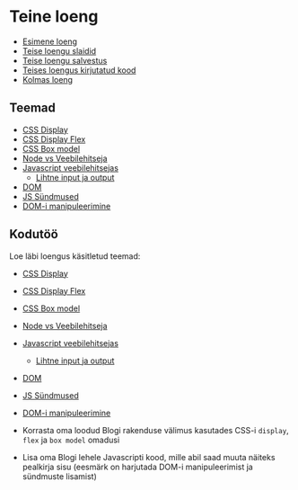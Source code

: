 # Teine loeng

- [Esimene loeng](../Lesson-01/README.md)
- [Teise loengu slaidid](Slides.md)
- [Teise loengu salvestus](https://youtu.be/qATeYGHfJFw)
- [Teises loengus kirjutatud kood](https://github.com/HK-Mikrokraadid/Martti/tree/main/lessons/FE/02)
- [Kolmas loeng](../Lesson-03/README.md)

## Teemad

- [CSS Display](https://github.com/HK-Mikrokraadid/Veebiarendus/blob/main/Subjects/Front-End-Technologies/Topics/CSS-Display/README.md)
- [CSS Display Flex](https://github.com/HK-Mikrokraadid/Veebiarendus/blob/main/Subjects/Front-End-Technologies/Topics/CSS-Display-Flex/README.md)
- [CSS Box model](https://github.com/HK-Mikrokraadid/Veebiarendus/blob/main/Subjects/Front-End-Technologies/Topics/CSS-Box-Model/README.md)
- [Node vs Veebilehitseja]([../../../Subjects/Front-End-Technologies/Topics/NodeJS-vs-JS/README.md](https://github.com/HK-Mikrokraadid/Veebiarendus/blob/main/Subjects/Front-End-Technologies/Topics/NodeJS-vs-JS/README.md))
- [Javascript veebilehitsejas](https://github.com/HK-Mikrokraadid/Veebiarendus/blob/main/Subjects/Front-End-Technologies/Topics/Javascript-in-Browser/README.md)
  - [Lihtne input ja output](https://github.com/HK-Mikrokraadid/Veebiarendus/blob/main/Subjects/Front-End-Technologies/Topics/Primitive-Input-Output/README.md)
- [DOM](https://github.com/HK-Mikrokraadid/Veebiarendus/blob/main/Subjects/Front-End-Technologies/Topics/DOM/README.md)
- [JS Sündmused](https://github.com/HK-Mikrokraadid/Veebiarendus/blob/main/Subjects/Front-End-Technologies/Topics/Events/README.md)
- [DOM-i manipuleerimine](https://github.com/HK-Mikrokraadid/Veebiarendus/blob/main/Subjects/Front-End-Technologies/Topics/Manipulating-DOM/README.md)

## Kodutöö

Loe läbi loengus käsitletud teemad:

- [CSS Display](https://github.com/HK-Mikrokraadid/Veebiarendus/blob/main/Subjects/Front-End-Technologies/Topics/CSS-Display/README.md)
- [CSS Display Flex](https://github.com/HK-Mikrokraadid/Veebiarendus/blob/main/Subjects/Front-End-Technologies/Topics/CSS-Display-Flex/README.md)
- [CSS Box model](https://github.com/HK-Mikrokraadid/Veebiarendus/blob/main/Subjects/Front-End-Technologies/Topics/CSS-Box-Model/README.md)
- [Node vs Veebilehitseja]([../../../Subjects/Front-End-Technologies/Topics/NodeJS-vs-JS/README.md](https://github.com/HK-Mikrokraadid/Veebiarendus/blob/main/Subjects/Front-End-Technologies/Topics/NodeJS-vs-JS/README.md))
- [Javascript veebilehitsejas](https://github.com/HK-Mikrokraadid/Veebiarendus/blob/main/Subjects/Front-End-Technologies/Topics/Javascript-in-Browser/README.md)
  - [Lihtne input ja output](https://github.com/HK-Mikrokraadid/Veebiarendus/blob/main/Subjects/Front-End-Technologies/Topics/Primitive-Input-Output/README.md)
- [DOM](https://github.com/HK-Mikrokraadid/Veebiarendus/blob/main/Subjects/Front-End-Technologies/Topics/DOM/README.md)
- [JS Sündmused](https://github.com/HK-Mikrokraadid/Veebiarendus/blob/main/Subjects/Front-End-Technologies/Topics/Events/README.md)
- [DOM-i manipuleerimine](https://github.com/HK-Mikrokraadid/Veebiarendus/blob/main/Subjects/Front-End-Technologies/Topics/Manipulating-DOM/README.md)

- Korrasta oma loodud Blogi rakenduse välimus kasutades CSS-i `display`, `flex` ja `box model` omadusi
- Lisa oma Blogi lehele Javascripti kood, mille abil saad muuta näiteks pealkirja sisu (eesmärk on harjutada DOM-i manipuleerimist ja sündmuste lisamist)
